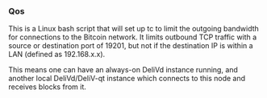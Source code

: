 ### Qos ###

This is a Linux bash script that will set up tc to limit the outgoing bandwidth for connections to the Bitcoin network. It limits outbound TCP traffic with a source or destination port of 19201, but not if the destination IP is within a LAN (defined as 192.168.x.x).

This means one can have an always-on DeliVd instance running, and another local DeliVd/DeliV-qt instance which connects to this node and receives blocks from it.
